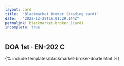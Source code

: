 ```yaml
---
layout: card
title:  "Blackmarket Broker (trading card)"
date:   "2022-12-29T16:01:29.144Z"
permalink: blackmarket-broker_(card)
incomplete: true
---
```


## DOA 1st &middot; EN-202 C

{% include templates/blackmarket-broker-doa1e.html %}
